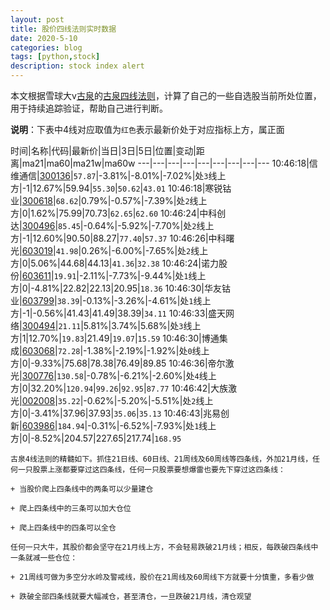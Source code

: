 ```yaml
---
layout: post
title: 股价四线法则实时数据
date: 2020-5-10
categories: blog
tags: [python,stock]
description: stock index alert
---
```



本文根据雪球大v[古泉](https://xueqiu.com/u/7148646888)的[古泉四线法则](https://xueqiu.com/7148646888/130498192)，计算了自己的一些自选股当前所处位置，用于持续追踪验证，帮助自己进行判断。

**说明**：下表中4线对应取值为`红色`表示最新价处于对应指标上方，属正面

时间|名称|代码|最新价|当日|3日|5日|位置|变动|距离|ma21|ma60|ma21w|ma60w
---|---|---|---|---|---|---|---|---
10:46:18|信维通信|[300136](https://xueqiu.com/S/SZ300136)|`57.87`|-3.81%|-8.01%|-7.02%|处`3`线上方|-1|12.67%|59.94|`55.30`|`50.62`|`43.01`
10:46:18|寒锐钴业|[300618](https://xueqiu.com/S/SZ300618)|`68.62`|0.79%|-0.57%|-7.39%|处`2`线上方|0|1.62%|75.99|70.73|`62.65`|`62.60`
10:46:24|中科创达|[300496](https://xueqiu.com/S/SZ300496)|`85.45`|-0.64%|-5.92%|-7.70%|处`2`线上方|-1|12.60%|90.50|88.27|`77.40`|`57.37`
10:46:26|中科曙光|[603019](https://xueqiu.com/S/SH603019)|`41.98`|0.26%|-6.00%|-7.65%|处`2`线上方|0|5.06%|44.68|44.13|`41.36`|`32.38`
10:46:24|诺力股份|[603611](https://xueqiu.com/S/SH603611)|`19.91`|-2.11%|-7.73%|-9.44%|处`1`线上方|0|-4.81%|22.82|22.13|20.95|`18.36`
10:46:30|华友钴业|[603799](https://xueqiu.com/S/SH603799)|`38.39`|-0.13%|-3.26%|-4.61%|处`1`线上方|-1|-0.56%|41.43|41.49|38.39|`34.11`
10:46:33|盛天网络|[300494](https://xueqiu.com/S/SZ300494)|`21.11`|5.81%|3.74%|5.68%|处`3`线上方|1|12.70%|`19.83`|21.49|`19.07`|`15.59`
10:46:30|博通集成|[603068](https://xueqiu.com/S/SH603068)|`72.28`|-1.38%|-2.19%|-1.92%|处`0`线上方|0|-9.33%|75.68|78.38|76.49|89.85
10:46:36|帝尔激光|[300776](https://xueqiu.com/S/SZ300776)|`130.58`|-0.78%|-6.21%|-2.60%|处`4`线上方|0|32.20%|`120.94`|`99.26`|`92.95`|`87.77`
10:46:42|大族激光|[002008](https://xueqiu.com/S/SZ002008)|`35.22`|-0.62%|-5.20%|-5.51%|处`2`线上方|0|-3.41%|37.96|37.93|`35.06`|`35.13`
10:46:43|兆易创新|[603986](https://xueqiu.com/S/SH603986)|`184.94`|-0.31%|-6.52%|-7.93%|处`1`线上方|0|-8.52%|204.57|227.65|217.74|`168.95`

```
古泉4线法则的精髓如下。抓住21日线、60日线、21周线及60周线等四条线，外加21月线，任何一只股票上涨都要穿过这四条线，任何一只股票要想爆雷也要先下穿过这四条线：

+ 当股价爬上四条线中的两条可以少量建仓

+ 爬上四条线中的三条可以加大仓位

+ 爬上四条线中的四条可以全仓

任何一只大牛，其股价都会坚守在21月线上方，不会轻易跌破21月线；相反，每跌破四条线中一条就减一些仓位：

+ 21周线可做为多空分水岭及警戒线，股价在21周线及60周线下方就要十分慎重，多看少做

+ 跌破全部四条线就要大幅减仓，甚至清仓，一旦跌破21月线，清仓观望
```
